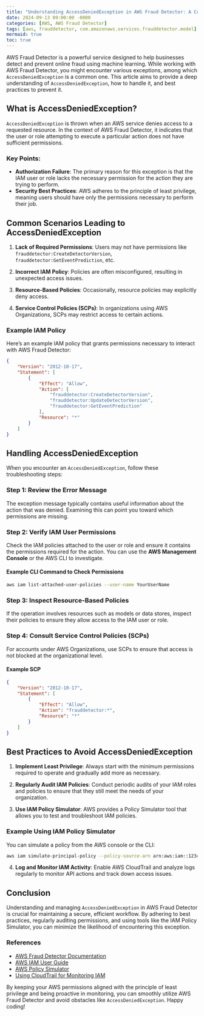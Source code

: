 ```yaml
---
title: "Understanding AccessDeniedException in AWS Fraud Detector: A Comprehensive Guide"
date: 2024-09-13 09:00:00 -0000
categories: [AWS, AWS Fraud Detector]
tags: [aws, frauddetector, com.amazonaws.services.frauddetector.model]
mermaid: true
toc: true
---
```



AWS Fraud Detector is a powerful service designed to help businesses detect and prevent online fraud using machine learning. While working with AWS Fraud Detector, you might encounter various exceptions, among which `AccessDeniedException` is a common one. This article aims to provide a deep understanding of `AccessDeniedException`, how to handle it, and best practices to prevent it.

## What is AccessDeniedException?

`AccessDeniedException` is thrown when an AWS service denies access to a requested resource. In the context of AWS Fraud Detector, it indicates that the user or role attempting to execute a particular action does not have sufficient permissions.

### Key Points:
- **Authorization Failure**: The primary reason for this exception is that the IAM user or role lacks the necessary permission for the action they are trying to perform.
- **Security Best Practices**: AWS adheres to the principle of least privilege, meaning users should have only the permissions necessary to perform their job.

## Common Scenarios Leading to AccessDeniedException

1. **Lack of Required Permissions**: Users may not have permissions like `frauddetector:CreateDetectorVersion`, `frauddetector:GetEventPrediction`, etc.
   
2. **Incorrect IAM Policy**: Policies are often misconfigured, resulting in unexpected access issues.

3. **Resource-Based Policies**: Occasionally, resource policies may explicitly deny access.

4. **Service Control Policies (SCPs)**: In organizations using AWS Organizations, SCPs may restrict access to certain actions.

### Example IAM Policy

Here’s an example IAM policy that grants permissions necessary to interact with AWS Fraud Detector:

```json
{
    "Version": "2012-10-17",
    "Statement": [
        {
            "Effect": "Allow",
            "Action": [
                "frauddetector:CreateDetectorVersion",
                "frauddetector:UpdateDetectorVersion",
                "frauddetector:GetEventPrediction"
            ],
            "Resource": "*"
        }
    ]
}
```

## Handling AccessDeniedException

When you encounter an `AccessDeniedException`, follow these troubleshooting steps:

### Step 1: Review the Error Message

The exception message typically contains useful information about the action that was denied. Examining this can point you toward which permissions are missing.

### Step 2: Verify IAM User Permissions

Check the IAM policies attached to the user or role and ensure it contains the permissions required for the action. You can use the **AWS Management Console** or the AWS CLI to investigate.

#### Example CLI Command to Check Permissions

```sh
aws iam list-attached-user-policies --user-name YourUserName
```

### Step 3: Inspect Resource-Based Policies

If the operation involves resources such as models or data stores, inspect their policies to ensure they allow access to the IAM user or role.

### Step 4: Consult Service Control Policies (SCPs)

For accounts under AWS Organizations, use SCPs to ensure that access is not blocked at the organizational level.

#### Example SCP

```json
{
    "Version": "2012-10-17",
    "Statement": [
        {
            "Effect": "Allow",
            "Action": "frauddetector:*",
            "Resource": "*"
        }
    ]
}
```

## Best Practices to Avoid AccessDeniedException

1. **Implement Least Privilege**: Always start with the minimum permissions required to operate and gradually add more as necessary. 

2. **Regularly Audit IAM Policies**: Conduct periodic audits of your IAM roles and policies to ensure that they still meet the needs of your organization. 

3. **Use IAM Policy Simulator**: AWS provides a Policy Simulator tool that allows you to test and troubleshoot IAM policies. 

### Example Using IAM Policy Simulator

You can simulate a policy from the AWS console or the CLI:

```sh
aws iam simulate-principal-policy --policy-source-arn arn:aws:iam::123456789012:user/YourUserName --action-names frauddetector:GetEventPrediction
```

4. **Log and Monitor IAM Activity**: Enable AWS CloudTrail and analyze logs regularly to monitor API actions and track down access issues. 

## Conclusion

Understanding and managing `AccessDeniedException` in AWS Fraud Detector is crucial for maintaining a secure, efficient workflow. By adhering to best practices, regularly auditing permissions, and using tools like the IAM Policy Simulator, you can minimize the likelihood of encountering this exception.

### References

- [AWS Fraud Detector Documentation](https://docs.aws.amazon.com/frauddetector/latest/userguide/what-is.html)
- [AWS IAM User Guide](https://docs.aws.amazon.com/IAM/latest/UserGuide/introduction.html)
- [AWS Policy Simulator](https://aws.amazon.com/iam/policy-simulator/)
- [Using CloudTrail for Monitoring IAM](https://docs.aws.amazon.com/awscloudtrail/latest/userguide/cloudtrail-user-guide.html)

By keeping your AWS permissions aligned with the principle of least privilege and being proactive in monitoring, you can smoothly utilize AWS Fraud Detector and avoid obstacles like `AccessDeniedException`. Happy coding!